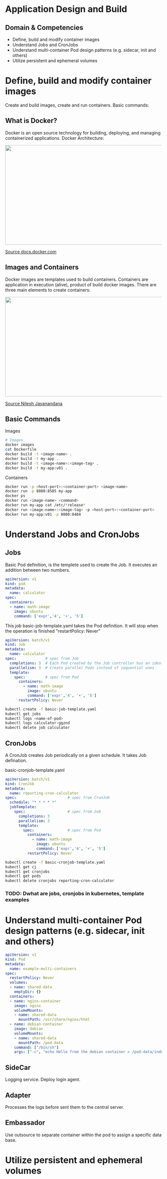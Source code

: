 # Application Design and Build

## Domain & Competencies
* Define, build and modify container images
* Understand Jobs and CronJobs
* Understand multi-container Pod design patterns (e.g. sidecar, init and others)
* Utilize persistent and ephemeral volumes


# Define, build and modify container images
Create and build images, create and run containers. Basic commands:

## What is Docker?

Docker is an open source technology for building, deploying, and managing containerized applications. Docker Architecture:

<p align="center">
  <img width="600" height="320" src="../img/docker-architecture.png">
</p>

[Source docs.docker.com](https://docs.docker.com/get-started/overview/)

## Images and Containers

Docker images are templates used to build containers. Containers are application in execution (alive), product of build docker images.  There are three main elements to create containers:



<p align="center">
  <img width="600" height="320" src="../img/dockerfile-image-container.png">
</p>

[Source Nilesh Jayanandana](https://medium.com/platformer-blog/practical-guide-on-writing-a-dockerfile-for-your-application-89376f88b3b5)

## Basic Commands

Images
```bash
# Images
docker images
cat Dockerfile
docker build -t <image-name> .
docker build -t my-app .
docker build -t <image-name>:<image-tag> .
docker build -t my-app:v01 .
```
Containers
```bash
docker run -p <host-port>:<container-port> <image-name>
docker run -p 8080:8585 my-app
docker ps
docker run <image-name> <command>
docker run my-app cat /etc/*release*
docker run <image-name>:<image-tag> -p <host-port>:<container-port>
docker run my-app:v01 -p 8080:8484
```

# Understand Jobs and CronJobs

## Jobs

Basic Pod definition, is the templete used to create the Job. It executes an addition between two numbers.

```yaml
apiVersion: v1
kind: pod
metadata:
  name: calculator
spec:
  containers:
  - name: math-image
    image: ubuntu
    command: ['expr','4', '+', '5']
```

This job basic-job-template.yaml takes the Pod definition. It will stop when the operation is finished "restartPolicy: Never"
```yaml
apiVersion: batch/v1
kind: Job
metadata:
  name: calculator
spec:             # spec from Job
  completions: 3  # Each Pod created by the Job controller has an identical spec
  parallelism: 3  # Create parallel Pods instead of sequential ones
  template:
    spec:         # spec from Pod 
      containers:
        - name: math-image
          image: ubuntu
          command: ['expr','4', '+', '5']
      restartPolicy: Never
```
```bash
kubectl create -f basic-job-template.yaml
kubectl get jobs
kubectl logs <name-of-pod>
kubectl logs calculator-ggznd
kubectl delete job calculator
```
## CronJobs

A CronJob creates Job periodically on a given schedule. It takes Job defination. 

basic-cronjob-template.yaml

```yaml
apiVersion: batch/v1
kind: CronJob
metadata:
  name: reporting-cron-calculator
spec:                       # spec from CronJob
  schedule: "* * * * *"
  jobTemplate:
    spec:                   # spec from Job
      completions: 3 
      parallelism: 3 
      template:
        spec:               # spec from Pod
          containers:
            - name: math-image
              image: ubuntu
              command: ['expr','4', '+', '5']
          restartPolicy: Never  
```

```bash
kubectl create -f basic-cronjob-template.yaml
kubectl get cj
kubectl get cronjobs
kubectl get pods
kubectl delete cronjobs reporting-cron-calculator
```
### TODO: Dwhat are jobs, cronjobs in kubernetes, template examples

# Understand multi-container Pod design patterns (e.g. sidecar, init and others)


```yaml
apiVersion: v1
kind: Pod
metadata:
  name: example-multi-containers
spec:
  restartPolicy: Never
  volumes:
  - name: shared-data
    emptyDir: {}
  containers:
  - name: nginx-container
    image: nginx
    volumeMounts:
    - name: shared-data
      mountPath: /usr/share/nginx/html
  - name: debian-container
    image: debian
    volumeMounts:
    - name: shared-data
      mountPath: /pod-data
    command: ["/bin/sh"]
    args: ["-c", "echo Hello from the debian container > /pod-data/index.html"]
```
## SideCar
Logging service. Deploy login agent.

## Adapter
Processes the logs before sent them to the central server.


## Embassador
Use outsource to separate container within the pod to assign a specific data base.

# Utilize persistent and ephemeral volumes